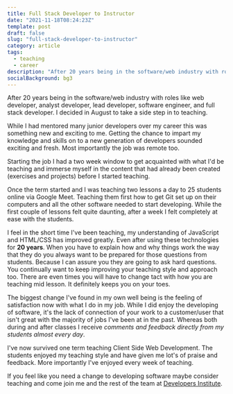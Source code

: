 ```yaml
---
title: Full Stack Developer to Instructor
date: "2021-11-18T08:24:23Z"
template: post
draft: false
slug: "full-stack-developer-to-instructor"
category: article
tags:
  - teaching
  - career
description: "After 20 years being in the software/web industry with roles like web developer, analyst developer, lead developer, software engineer, and full stack developer. I decided in August to take a side step in to teaching."
socialBackground: bg3
---
```


After 20 years being in the software/web industry with roles like web developer, analyst developer, lead developer, software engineer, and full stack developer. I decided in August to take a side step in to teaching.

While I had mentored many junior developers over my career this was something new and exciting to me. Getting the chance to impart my knowledge and skills on to a new generation of developers sounded exciting and fresh. Most importantly the job was remote too.

Starting the job I had a two week window to get acquainted with what I'd be teaching and immerse myself in the content that had already been created (exercises and projects) before I started teaching.

Once the term started and I was teaching two lessons a day to 25 students online via Google Meet. Teaching them first how to get Git set up on their computers and all the other software needed to start developing. While the first couple of lessons felt quite daunting, after a week I felt completely at ease with the students.

I feel in the short time I've been teaching, my understanding of JavaScript and HTML/CSS has improved greatly. Even after using these technologies for **20 years**. When you have to explain how and why things work the way that they do you always want to be prepared for those questions from students. Because I can assure you they are going to ask hard questions. You continually want to keep improving your teaching style and approach too. There are even times you will have to change tact with how you are teaching mid lesson. It definitely keeps you on your toes.

The biggest change I've found in my own well being is the feeling of satisfaction now with what I do in my job. While I did enjoy the developing of software, it's the lack of connection of your work to a customer/user that isn't great with the majority of jobs I've been at in the past. Whereas both during and after classes I receive _comments and feedback directly from my students almost every day_.

I've now survived one term teaching Client Side Web Development. The students enjoyed my teaching style and have given me lot's of praise and feedback. More importantly I've enjoyed every week of teaching.

If you feel like you need a change to developing software maybe consider teaching and come join me and the rest of the team at [Developers Institute](https://apply.workable.com/developers-institute/).
